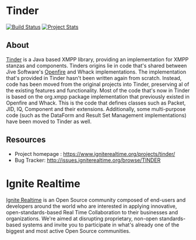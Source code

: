 Tinder
========
[![Build Status](https://travis-ci.org/igniterealtime/tinder.svg?branch=master)](https://travis-ci.org/igniterealtime/Tinder)  [![Project Stats](https://www.openhub.net/p/Tinder/widgets/project_thin_badge.gif)](https://www.openhub.net/p/Tinder)

About
-----
[Tinder] is a Java based XMPP library, providing an implementation for XMPP stanzas and components. Tinders origins lie in code that's shared between Jive Software's [Openfire] and Whack implementations. The implementation that's provided in Tinder hasn't been written again from scratch. Instead, code has been moved from the original projects into Tinder, preserving al of the existing features and functionality. Most of the code that's now in Tinder is based on the org.xmpp package implementation that previously existed in Openfire and Whack. This is the code that defines classes such as Packet, JID, IQ, Component and their extensions. Additionally, some multi-purpose code (such as the DataForm and Result Set Management implementations) have been moved to Tinder as well.

Resources
---------

- Project homepage : https://www.igniterealtime.org/projects/tinder/
- Bug Tracker: http://issues.igniterealtime.org/browse/TINDER

Ignite Realtime
===============

[Ignite Realtime] is an Open Source community composed of end-users and developers around the world who 
are interested in applying innovative, open-standards-based Real Time Collaboration to their businesses and organizations. 
We're aimed at disrupting proprietary, non-open standards-based systems and invite you to participate in what's already one 
of the biggest and most active Open Source communities.

[Openfire]: https://www.igniterealtime.org/projects/openfire/
[Tinder]: https://www.igniterealtime.org/projects/tinder/
[Ignite Realtime]: http://www.igniterealtime.org
[XMPP (Jabber)]: http://xmpp.org/
